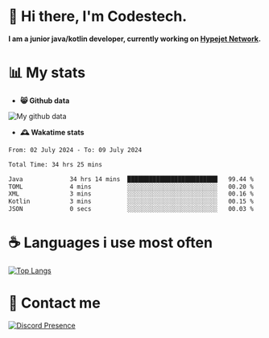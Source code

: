 # 👋 Hi there, I'm Codestech.
**I am a junior java/kotlin developer, currently working on [Hypejet Network](https://github.com/Hypejet).**

# 📊 My stats
- **😸 Github data**

![My github data](https://github-readme-stats.vercel.app/api?username=Codestech1&count_private=true&include_all_commits=true&theme=codeSTACKr)

- **🕰️ Wakatime stats**
<!--START_SECTION:waka-->

```txt
From: 02 July 2024 - To: 09 July 2024

Total Time: 34 hrs 25 mins

Java             34 hrs 14 mins  █████████████████████████   99.44 %
TOML             4 mins          ░░░░░░░░░░░░░░░░░░░░░░░░░   00.20 %
XML              3 mins          ░░░░░░░░░░░░░░░░░░░░░░░░░   00.16 %
Kotlin           3 mins          ░░░░░░░░░░░░░░░░░░░░░░░░░   00.15 %
JSON             0 secs          ░░░░░░░░░░░░░░░░░░░░░░░░░   00.03 %
```

<!--END_SECTION:waka-->

# ☕ Languages i use most often
[![Top Langs](https://github-readme-stats.vercel.app/api/top-langs/?username=Codestech1&layout=compact&langs_count=8&exclude_repo=window5000.github.io&theme=codeSTACKr)](https://github.com/anuraghazra/github-readme-stats)

# 💬 Contact me
[![Discord Presence](https://lanyard.cnrad.dev/api/650718742157852740)](https://discord.com/users/650718742157852740)
</br>
